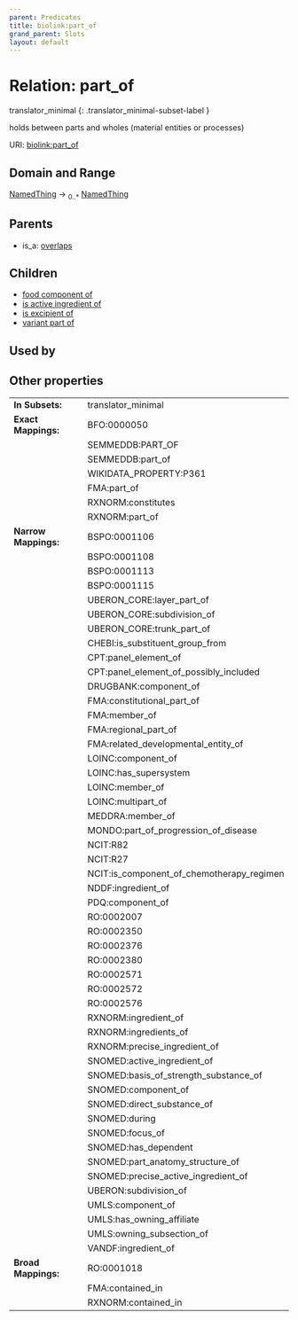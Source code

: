 ```yaml
---
parent: Predicates
title: biolink:part_of
grand_parent: Slots
layout: default
---
```


# Relation: part_of

translator_minimal
{: .translator_minimal-subset-label }


holds between parts and wholes (material entities or processes)

URI: [biolink:part_of](https://w3id.org/biolink/vocab/part_of)

## Domain and Range

[NamedThing](NamedThing.md) ->  <sub>0..*</sub> [NamedThing](NamedThing.md)

## Parents

 *  is_a: [overlaps](overlaps.md)

## Children

 *  [food component of](food_component_of.md)
 *  [is active ingredient of](is_active_ingredient_of.md)
 *  [is excipient of](is_excipient_of.md)
 *  [variant part of](variant_part_of.md)

## Used by


## Other properties

|  |  |  |
| --- | --- | --- |
| **In Subsets:** | | translator_minimal |
| **Exact Mappings:** | | BFO:0000050 |
|  | | SEMMEDDB:PART_OF |
|  | | SEMMEDDB:part_of |
|  | | WIKIDATA_PROPERTY:P361 |
|  | | FMA:part_of |
|  | | RXNORM:constitutes |
|  | | RXNORM:part_of |
| **Narrow Mappings:** | | BSPO:0001106 |
|  | | BSPO:0001108 |
|  | | BSPO:0001113 |
|  | | BSPO:0001115 |
|  | | UBERON_CORE:layer_part_of |
|  | | UBERON_CORE:subdivision_of |
|  | | UBERON_CORE:trunk_part_of |
|  | | CHEBI:is_substituent_group_from |
|  | | CPT:panel_element_of |
|  | | CPT:panel_element_of_possibly_included |
|  | | DRUGBANK:component_of |
|  | | FMA:constitutional_part_of |
|  | | FMA:member_of |
|  | | FMA:regional_part_of |
|  | | FMA:related_developmental_entity_of |
|  | | LOINC:component_of |
|  | | LOINC:has_supersystem |
|  | | LOINC:member_of |
|  | | LOINC:multipart_of |
|  | | MEDDRA:member_of |
|  | | MONDO:part_of_progression_of_disease |
|  | | NCIT:R82 |
|  | | NCIT:R27 |
|  | | NCIT:is_component_of_chemotherapy_regimen |
|  | | NDDF:ingredient_of |
|  | | PDQ:component_of |
|  | | RO:0002007 |
|  | | RO:0002350 |
|  | | RO:0002376 |
|  | | RO:0002380 |
|  | | RO:0002571 |
|  | | RO:0002572 |
|  | | RO:0002576 |
|  | | RXNORM:ingredient_of |
|  | | RXNORM:ingredients_of |
|  | | RXNORM:precise_ingredient_of |
|  | | SNOMED:active_ingredient_of |
|  | | SNOMED:basis_of_strength_substance_of |
|  | | SNOMED:component_of |
|  | | SNOMED:direct_substance_of |
|  | | SNOMED:during |
|  | | SNOMED:focus_of |
|  | | SNOMED:has_dependent |
|  | | SNOMED:part_anatomy_structure_of |
|  | | SNOMED:precise_active_ingredient_of |
|  | | UBERON:subdivision_of |
|  | | UMLS:component_of |
|  | | UMLS:has_owning_affiliate |
|  | | UMLS:owning_subsection_of |
|  | | VANDF:ingredient_of |
| **Broad Mappings:** | | RO:0001018 |
|  | | FMA:contained_in |
|  | | RXNORM:contained_in |

